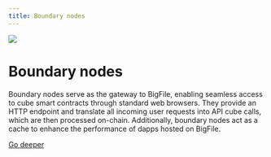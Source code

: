 ```yaml
---
title: Boundary nodes
---
```


![](/img/how-it-works/boundary-nodes.webp)

# Boundary nodes

Boundary nodes serve as the gateway to BigFile, enabling seamless access to cube smart contracts through standard web browsers. They provide an HTTP endpoint and translate all incoming user requests into API cube calls, which are then processed on-chain. Additionally, boundary nodes act as a cache to enhance the performance of dapps hosted on BigFile.

[Go deeper](/how-it-works/boundary-nodes/)
